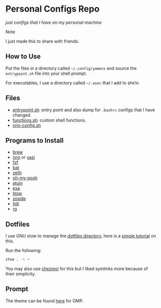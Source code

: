# Personal Configs Repo

*just configs that I have on my personal machine*

> [!NOTE]
> I just made this to share with friends.

## How to Use

Put the files in a directory called `~/.config/yamens` and source the `entrypoint.sh` file into your shell prompt.

For executables, I use a directory called `~/.exec` that I add to `$PATH`.

## Files

* [entrypoint.sh](./entrypoint.sh): entry point and also dump for `.bashrc` configs that I have changed.
* [functions.sh](./functions.sh): custom shell functions.
* [nnn-config.sh](./nnn-config.sh)

## Programs to Install

* [brew](https://brew.sh/)
* [nnn](https://github.com/jarun/nnn) or [yazi](https://github.com/sxyazi/yazi)
* [fzf](https://github.com/junegunn/fzf)
* [bat](https://github.com/sharkdp/bat)
* [zellij](https://zellij.dev/)
* [oh-my-posh](https://ohmyposh.dev/)
* [atuin](https://github.com/atuinsh/atuin)
* [exa](https://github.com/ogham/exa)
* [btop](https://github.com/aristocratos/btop)
* [zoxide](https://github.com/ajeetdsouza/zoxide)
* [tldr](https://github.com/tldr-pages/tldr)
* [rg](https://github.com/BurntSushi/ripgrep)

## Dotfiles

I use GNU stow to manage the [dotfiles directory](./dotfiles), here is a [simple tutorial](https://www.youtube.com/watch?v=y6XCebnB9gs) on this.

Run the following:

```bash
stow . -t ~
```

You may also use [chezmoi](https://github.com/twpayne/chezmoi) for this but I liked symlinks more because of their simplicity.


## Prompt

The theme can be found [here](./theme.omp.toml) for OMP.
